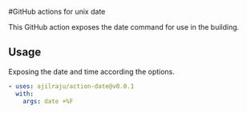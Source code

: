 #GitHub actions for unix date

This GitHub action exposes the date command for use in the building.

## Usage

Exposing the date and time according the options.

```yaml
- uses: ajilraju/action-date@v0.0.1
  with:
    args: date +%F
```
